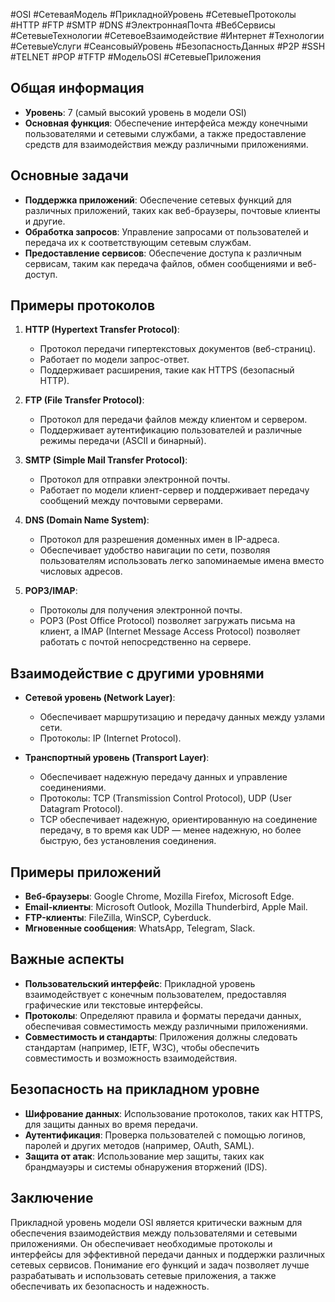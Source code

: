 #OSI #СетеваяМодель #ПрикладнойУровень #СетевыеПротоколы #HTTP #FTP #SMTP #DNS #ЭлектроннаяПочта #ВебСервисы #СетевыеТехнологии #СетевоеВзаимодействие #Интернет #Технологии #СетевыеУслуги #СеансовыйУровень #БезопасностьДанных #P2P #SSH #TELNET #POP #TFTP #МодельOSI #СетевыеПриложения
## Общая информация

- **Уровень**: 7 (самый высокий уровень в модели OSI)
- **Основная функция**: Обеспечение интерфейса между конечными пользователями и сетевыми службами, а также предоставление средств для взаимодействия между различными приложениями.

## Основные задачи

- **Поддержка приложений**: Обеспечение сетевых функций для различных приложений, таких как веб-браузеры, почтовые клиенты и другие.
- **Обработка запросов**: Управление запросами от пользователей и передача их к соответствующим сетевым службам.
- **Предоставление сервисов**: Обеспечение доступа к различным сервисам, таким как передача файлов, обмен сообщениями и веб-доступ.

## Примеры протоколов

1. **HTTP (Hypertext Transfer Protocol)**:
    
    - Протокол передачи гипертекстовых документов (веб-страниц).
    - Работает по модели запрос-ответ.
    - Поддерживает расширения, такие как HTTPS (безопасный HTTP).
2. **FTP (File Transfer Protocol)**:
    
    - Протокол для передачи файлов между клиентом и сервером.
    - Поддерживает аутентификацию пользователей и различные режимы передачи (ASCII и бинарный).
3. **SMTP (Simple Mail Transfer Protocol)**:
    
    - Протокол для отправки электронной почты.
    - Работает по модели клиент-сервер и поддерживает передачу сообщений между почтовыми серверами.
4. **DNS (Domain Name System)**:
    
    - Протокол для разрешения доменных имен в IP-адреса.
    - Обеспечивает удобство навигации по сети, позволяя пользователям использовать легко запоминаемые имена вместо числовых адресов.
5. **POP3/IMAP**:
    
    - Протоколы для получения электронной почты.
    - POP3 (Post Office Protocol) позволяет загружать письма на клиент, а IMAP (Internet Message Access Protocol) позволяет работать с почтой непосредственно на сервере.

## Взаимодействие с другими уровнями

- **Сетевой уровень (Network Layer)**:
    
    - Обеспечивает маршрутизацию и передачу данных между узлами сети.
    - Протоколы: IP (Internet Protocol).
- **Транспортный уровень (Transport Layer)**:
    
    - Обеспечивает надежную передачу данных и управление соединениями.
    - Протоколы: TCP (Transmission Control Protocol), UDP (User Datagram Protocol).
    - TCP обеспечивает надежную, ориентированную на соединение передачу, в то время как UDP — менее надежную, но более быструю, без установления соединения.

## Примеры приложений

- **Веб-браузеры**: Google Chrome, Mozilla Firefox, Microsoft Edge.
- **Email-клиенты**: Microsoft Outlook, Mozilla Thunderbird, Apple Mail.
- **FTP-клиенты**: FileZilla, WinSCP, Cyberduck.
- **Мгновенные сообщения**: WhatsApp, Telegram, Slack.

## Важные аспекты

- **Пользовательский интерфейс**: Прикладной уровень взаимодействует с конечным пользователем, предоставляя графические или текстовые интерфейсы.
- **Протоколы**: Определяют правила и форматы передачи данных, обеспечивая совместимость между различными приложениями.
- **Совместимость и стандарты**: Приложения должны следовать стандартам (например, IETF, W3C), чтобы обеспечить совместимость и возможность взаимодействия.

## Безопасность на прикладном уровне

- **Шифрование данных**: Использование протоколов, таких как HTTPS, для защиты данных во время передачи.
- **Аутентификация**: Проверка пользователей с помощью логинов, паролей и других методов (например, OAuth, SAML).
- **Защита от атак**: Использование мер защиты, таких как брандмауэры и системы обнаружения вторжений (IDS).

## Заключение

Прикладной уровень модели OSI является критически важным для обеспечения взаимодействия между пользователями и сетевыми приложениями. Он обеспечивает необходимые протоколы и интерфейсы для эффективной передачи данных и поддержки различных сетевых сервисов. Понимание его функций и задач позволяет лучше разрабатывать и использовать сетевые приложения, а также обеспечивать их безопасность и надежность.